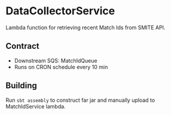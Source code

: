 # DataCollectorService

Lambda function for retrieving recent Match Ids from SMITE API.

## Contract

- Downstream SQS: MatchIdQueue
- Runs on CRON schedule every 10 min

## Building

Run `sbt assembly` to construct far jar and manually upload to MatchIdService lambda.